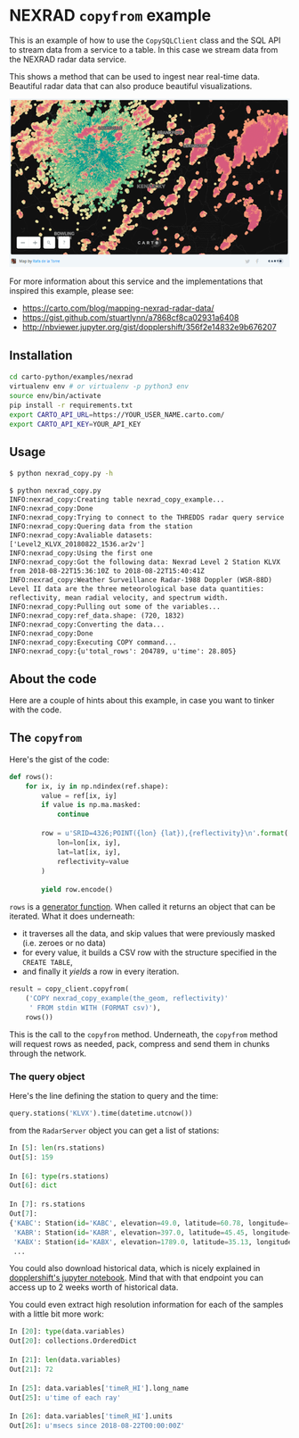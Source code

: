 # NEXRAD `copyfrom` example

This is an example of how to use the `CopySQLClient` class and the SQL
API to stream data from a service to a table. In this case we stream
data from the NEXRAD radar data service.

This shows a method that can be used to ingest near real-time
data. Beautiful radar data that can also produce beautiful
visualizations.

![NEXRAD example](./nexrad_example.png)

For more information about this service and the implementations that
inspired this example, please see:

- https://carto.com/blog/mapping-nexrad-radar-data/
- https://gist.github.com/stuartlynn/a7868cf8ca02931a6408
- http://nbviewer.jupyter.org/gist/dopplershift/356f2e14832e9b676207


## Installation

```sh
cd carto-python/examples/nexrad
virtualenv env # or virtualenv -p python3 env
source env/bin/activate
pip install -r requirements.txt
export CARTO_API_URL=https://YOUR_USER_NAME.carto.com/
export CARTO_API_KEY=YOUR_API_KEY
```

## Usage

```sh
$ python nexrad_copy.py -h
```

```
$ python nexrad_copy.py
INFO:nexrad_copy:Creating table nexrad_copy_example...
INFO:nexrad_copy:Done
INFO:nexrad_copy:Trying to connect to the THREDDS radar query service
INFO:nexrad_copy:Quering data from the station
INFO:nexrad_copy:Avaliable datasets: ['Level2_KLVX_20180822_1536.ar2v']
INFO:nexrad_copy:Using the first one
INFO:nexrad_copy:Got the following data: Nexrad Level 2 Station KLVX from 2018-08-22T15:36:10Z to 2018-08-22T15:40:41Z
INFO:nexrad_copy:Weather Surveillance Radar-1988 Doppler (WSR-88D) Level II data are the three meteorological base data quantities: reflectivity, mean radial velocity, and spectrum width.
INFO:nexrad_copy:Pulling out some of the variables...
INFO:nexrad_copy:ref_data.shape: (720, 1832)
INFO:nexrad_copy:Converting the data...
INFO:nexrad_copy:Done
INFO:nexrad_copy:Executing COPY command...
INFO:nexrad_copy:{u'total_rows': 204789, u'time': 28.805}
```

## About the code

Here are a couple of hints about this example, in case you want to tinker with the code.

## The `copyfrom`

Here's the gist of the code:

```python
def rows():
    for ix, iy in np.ndindex(ref.shape):
        value = ref[ix, iy]
        if value is np.ma.masked:
            continue

        row = u'SRID=4326;POINT({lon} {lat}),{reflectivity}\n'.format(
            lon=lon[ix, iy],
            lat=lat[ix, iy],
            reflectivity=value
        )

        yield row.encode()
```

`rows` is a [generator function](https://wiki.python.org/moin/Generators). When called it returns an object that can be iterated. What it does underneath:
- it traverses all the data, and skip values that were previously masked (i.e. zeroes or no data)
- for every value, it builds a CSV row with the structure specified in the `CREATE TABLE`,
- and finally it _yields_ a row in every iteration.

```python
result = copy_client.copyfrom(
    ('COPY nexrad_copy_example(the_geom, reflectivity)'
     ' FROM stdin WITH (FORMAT csv)'),
    rows())
```

This is the call to the `copyfrom` method. Underneath, the `copyfrom` method will request rows as needed, pack, compress and send them in chunks through the network.



### The query object

Here's the line defining the station to query and the time:

```python
query.stations('KLVX').time(datetime.utcnow())
```

from the `RadarServer` object you can get a list of stations:
```python
In [5]: len(rs.stations)
Out[5]: 159

In [6]: type(rs.stations)
Out[6]: dict

In [7]: rs.stations
Out[7]:
{'KABC': Station(id='KABC', elevation=49.0, latitude=60.78, longitude=-161.87, name='ANCHORAGE/Bethel'),
 'KABR': Station(id='KABR', elevation=397.0, latitude=45.45, longitude=-98.4, name='ABERDEEN/Aberdeen'),
 'KABX': Station(id='KABX', elevation=1789.0, latitude=35.13, longitude=-106.82, name='ALBUQUERQUE/Albuquerque'),
 ...
```

You could also download historical data, which is nicely explained in [dopplershift's jupyter notebook](http://nbviewer.jupyter.org/gist/dopplershift/356f2e14832e9b676207#Download-a-collection-of-historical-data). Mind that with that endpoint you can access up to 2 weeks worth of historical data.

You could even extract high resolution information for each of the samples with a little bit more work:
```python
In [20]: type(data.variables)
Out[20]: collections.OrderedDict

In [21]: len(data.variables)
Out[21]: 72

In [25]: data.variables['timeR_HI'].long_name
Out[25]: u'time of each ray'

In [26]: data.variables['timeR_HI'].units
Out[26]: u'msecs since 2018-08-22T00:00:00Z'
```
